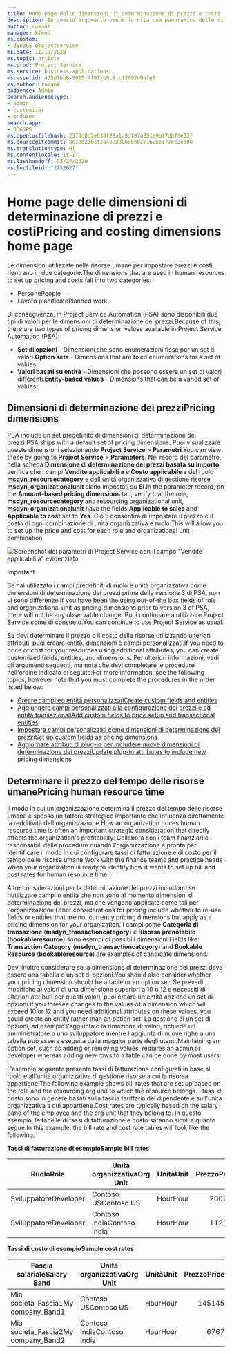 ```yaml
---
title: Home page delle dimensioni di determinazione di prezzi e costi
description: In questo argomento viene fornita una panoramica delle dimensioni di determinazione dei prezzi.
author: rumant
manager: kfend
ms.custom:
- dyn365-projectservice
ms.date: 11/19/2018
ms.topic: article
ms.prod: Project Service
ms.service: business-applications
ms.assetid: 425d7bb8-9015-4f67-b9c9-cf3602e9afe8
ms.author: rumant
audience: Admin
search.audienceType:
- admin
- customizer
- enduser
search.app:
- D365PS
ms.openlocfilehash: 2379d0d2e038f28a1a8df87a851e9bf7db7fe33f
ms.sourcegitcommit: 8c786230ef2a497280885b827162561776e2eb00
ms.translationtype: HT
ms.contentlocale: it-IT
ms.lasthandoff: 03/24/2020
ms.locfileid: "3752627"
---
```

# <a name="pricing-and-costing-dimensions-home-page"></a><span data-ttu-id="6e539-103">Home page delle dimensioni di determinazione di prezzi e costi</span><span class="sxs-lookup"><span data-stu-id="6e539-103">Pricing and costing dimensions home page</span></span>

<span data-ttu-id="6e539-104">Le dimensioni utilizzate nelle risorse umane per impostare prezzi e costi rientrano in due categorie:</span><span class="sxs-lookup"><span data-stu-id="6e539-104">The dimensions that are used in human resources to set up pricing and costs fall into two categories:</span></span>

- <span data-ttu-id="6e539-105">Persone</span><span class="sxs-lookup"><span data-stu-id="6e539-105">People</span></span>
- <span data-ttu-id="6e539-106">Lavoro pianificato</span><span class="sxs-lookup"><span data-stu-id="6e539-106">Planned work</span></span>

<span data-ttu-id="6e539-107">Di conseguenza, in Project Service Automation (PSA) sono disponibili due tipi di valori per le dimensioni di determinazione dei prezzi:</span><span class="sxs-lookup"><span data-stu-id="6e539-107">Because of this, there are two types of pricing dimension values available in Project Service Automation (PSA):</span></span> 

- <span data-ttu-id="6e539-108">**Set di opzioni** - Dimensioni che sono enumerazioni fisse per un set di valori.</span><span class="sxs-lookup"><span data-stu-id="6e539-108">**Option sets** - Dimensions that are fixed enumerations for a set of values.</span></span>
- <span data-ttu-id="6e539-109">**Valori basati su entità** - Dimensioni che possono essere un set di valori differenti.</span><span class="sxs-lookup"><span data-stu-id="6e539-109">**Entity-based values** - Dimensions that can be a varied set of values.</span></span>

## <a name="pricing-dimensions"></a><span data-ttu-id="6e539-110">Dimensioni di determinazione dei prezzi</span><span class="sxs-lookup"><span data-stu-id="6e539-110">Pricing dimensions</span></span>

<span data-ttu-id="6e539-111">PSA include un set predefinito di dimensioni di determinazione dei prezzi.</span><span class="sxs-lookup"><span data-stu-id="6e539-111">PSA ships with a default set of pricing dimensions.</span></span> <span data-ttu-id="6e539-112">Puoi visualizzare queste dimensioni selezionando **Project Service** > **Parametri**.</span><span class="sxs-lookup"><span data-stu-id="6e539-112">You can view these by going to **Project Service** > **Parameters**.</span></span> <span data-ttu-id="6e539-113">Nel record del parametro, nella scheda **Dimensione di determinazione dei prezzi basata su importo**, verifica che i campi **Vendite applicabili a** e **Costo applicabile a** del ruolo **msdyn_resourcecategory** e dell'unità organizzativa di gestione risorse **msdyn_organizationalunit** siano impostati su **Sì**.</span><span class="sxs-lookup"><span data-stu-id="6e539-113">In the parameter record, on the **Amount-based pricing dimensions** tab, verify that the role, **msdyn_resourcecategory** and resourcing organizational unit, **msdyn_organizationalunit** have the fields **Applicable to sales** and **Applicable to cost** set to **Yes**.</span></span> <span data-ttu-id="6e539-114">Ciò ti consentirà di impostare il prezzo e il costo di ogni combinazione di unità organizzativa e ruolo.</span><span class="sxs-lookup"><span data-stu-id="6e539-114">This will allow you to set up the price and cost for each role and organizational unit combination.</span></span>

![Screenshot dei parametri di Project Service con il campo "Vendite applicabili a" evidenziato](media/PS-OOB-parameters.png)

> [!IMPORTANT]
> <span data-ttu-id="6e539-116">Se hai utilizzato i campi predefiniti di ruolo e unità organizzativa come dimensioni di determinazione dei prezzi prima della versione 3 di PSA, non vi sono differenze.</span><span class="sxs-lookup"><span data-stu-id="6e539-116">If you have been the using out-of-the box fields of role and organizational unit as pricing dimensions prior to version 3 of PSA, there will not be any observable change.</span></span> <span data-ttu-id="6e539-117">Puoi continuare a utilizzare Project Service come di consueto.</span><span class="sxs-lookup"><span data-stu-id="6e539-117">You can continue to use Project Service as usual.</span></span> 

<span data-ttu-id="6e539-118">Se devi determinare il prezzo o il costo delle risorse utilizzando ulteriori attributi, puoi creare entità, dimensioni e campi personalizzati.</span><span class="sxs-lookup"><span data-stu-id="6e539-118">If you need to price or cost for your resources using additional attributes, you can create customized fields, entities, and dimensions.</span></span> <span data-ttu-id="6e539-119">Per ulteriori informazioni, vedi gli argomenti seguenti, ma nota che devi completare le procedure nell'ordine indicato di seguito:</span><span class="sxs-lookup"><span data-stu-id="6e539-119">For more information, see the following topics, however note that you must complete the procedures in the order listed below:</span></span>

- [<span data-ttu-id="6e539-120">Creare campi ed entità personalizzati</span><span class="sxs-lookup"><span data-stu-id="6e539-120">Create custom fields and entities</span></span>](create-custom-fields-entities.md)
- [<span data-ttu-id="6e539-121">Aggiungere campi personalizzati alla configurazione dei prezzi e ad entità transazionali</span><span class="sxs-lookup"><span data-stu-id="6e539-121">Add custom fields to price setup and transactional entities</span></span>](field-references.md)
- [<span data-ttu-id="6e539-122">Impostare campi personalizzati come dimensioni di determinazione dei prezzi</span><span class="sxs-lookup"><span data-stu-id="6e539-122">Set up custom fields as pricing dimensions</span></span>](set-up-pricing-dimensions.md)
- [<span data-ttu-id="6e539-123">Aggiornare attributi di plug-in per includere nuove dimensioni di determinazione dei prezzi</span><span class="sxs-lookup"><span data-stu-id="6e539-123">Update plug-in attributes to include new pricing dimensions</span></span>](update-plug-in-attributes.md)

## <a name="pricing-human-resource-time"></a><span data-ttu-id="6e539-124">Determinare il prezzo del tempo delle risorse umane</span><span class="sxs-lookup"><span data-stu-id="6e539-124">Pricing human resource time</span></span>
<span data-ttu-id="6e539-125">Il modo in cui un'organizzazione determina il prezzo del tempo delle risorse umane è spesso un fattore strategico importante che influenza direttamente la redditività dell'organizzazione.</span><span class="sxs-lookup"><span data-stu-id="6e539-125">How an organization prices human resource time is often an important strategic consideration that directly affects the organization's profitability.</span></span> <span data-ttu-id="6e539-126">Collabora con i team finanziari e i responsabili delle procedure quando l'organizzazione è pronta per identificare il modo in cui configurare tassi di fatturazione e di costo per il tempo delle risorse umane.</span><span class="sxs-lookup"><span data-stu-id="6e539-126">Work with the finance teams and practice heads when your organization is ready to identify how it wants to set up bill and cost rates for human resource time.</span></span>

<span data-ttu-id="6e539-127">Altre considerazioni per la determinazione dei prezzi includono se riutilizzare campi o entità che non sono al momento dimensioni di determinazione dei prezzi, ma che vengono applicate come tali per l'organizzazione.</span><span class="sxs-lookup"><span data-stu-id="6e539-127">Other considerations for pricing include whether to re-use fields or entities that are not currently pricing dimensions but apply as a pricing dimension for your organization.</span></span> <span data-ttu-id="6e539-128">I campi come **Categoria di transazione** (**msdyn_transactioncategory**) e **Risorsa prenotabile** (**bookableresource**) sono esempi di possibili dimensioni.</span><span class="sxs-lookup"><span data-stu-id="6e539-128">Fields like **Transaction Category** (**msdyn_transactioncategory**) and **Bookable Resource** (**bookableresource**) are examples of candidate dimensions.</span></span> 

<span data-ttu-id="6e539-129">Devi inoltre considerare se la dimensione di determinazione dei prezzi deve essere una tabella o un set di opzioni.</span><span class="sxs-lookup"><span data-stu-id="6e539-129">You should also consider whether your pricing dimension should be a table or an option set.</span></span> <span data-ttu-id="6e539-130">Se prevedi modifiche ai valori di una dimensione superiori a 10 o 12 e necessiti di ulteriori attributi per questi valori, puoi creare un'entità anziché un set di opzioni.</span><span class="sxs-lookup"><span data-stu-id="6e539-130">If you foresee changes to the values of a dimension which will exceed 10 or 12 and you need additional attributes on these values, you could create an entity rather than an option set.</span></span> <span data-ttu-id="6e539-131">La gestione di un set di opzioni, ad esempio l'aggiunta o la rimozione di valori, richiede un amministratore o uno sviluppatore mentre l'aggiunta di nuove righe a una tabella può essere eseguita dalla maggior parte degli utenti.</span><span class="sxs-lookup"><span data-stu-id="6e539-131">Maintaining an option set, such as adding or removing values, requires an admin or developer whereas adding new rows to a table can be done by most users.</span></span>

<span data-ttu-id="6e539-132">L'esempio seguente presenta tassi di fatturazione configurati in base al ruolo e all'unità organizzativa di gestione risorse a cui la risorsa appartiene.</span><span class="sxs-lookup"><span data-stu-id="6e539-132">The following example shows bill rates that are set up based on the role and the resourcing org unit to which the resource belongs.</span></span> <span data-ttu-id="6e539-133">I tassi di costo sono in genere basati sulla fascia tariffaria del dipendente e sull'unità organizzativa a cui appartiene.</span><span class="sxs-lookup"><span data-stu-id="6e539-133">Cost rates are typically based on the salary band of the employee and the org unit that they belong to.</span></span> <span data-ttu-id="6e539-134">In questo esempio, le tabelle di tassi di fatturazione e costo saranno simili a quanto segue.</span><span class="sxs-lookup"><span data-stu-id="6e539-134">In this example, the bill rate and cost rate tables will look like the following.</span></span>

<span data-ttu-id="6e539-135">**Tassi di fatturazione di esempio**</span><span class="sxs-lookup"><span data-stu-id="6e539-135">**Sample bill rates**</span></span>

| <span data-ttu-id="6e539-136">Ruolo</span><span class="sxs-lookup"><span data-stu-id="6e539-136">Role</span></span>        | <span data-ttu-id="6e539-137">Unità organizzativa</span><span class="sxs-lookup"><span data-stu-id="6e539-137">Org Unit</span></span>    |<span data-ttu-id="6e539-138">Unità</span><span class="sxs-lookup"><span data-stu-id="6e539-138">Unit</span></span>      |<span data-ttu-id="6e539-139">Prezzo</span><span class="sxs-lookup"><span data-stu-id="6e539-139">Price</span></span>      |<span data-ttu-id="6e539-140">Valuta</span><span class="sxs-lookup"><span data-stu-id="6e539-140">Currency</span></span>  |
| ------------|-------------|----------|----------:|----------|
| <span data-ttu-id="6e539-141">Sviluppatore</span><span class="sxs-lookup"><span data-stu-id="6e539-141">Developer</span></span>   | <span data-ttu-id="6e539-142">Contoso US</span><span class="sxs-lookup"><span data-stu-id="6e539-142">Contoso US</span></span>  |<span data-ttu-id="6e539-143">Hour</span><span class="sxs-lookup"><span data-stu-id="6e539-143">Hour</span></span> | <span data-ttu-id="6e539-144">200</span><span class="sxs-lookup"><span data-stu-id="6e539-144">200</span></span>|<span data-ttu-id="6e539-145">USD</span><span class="sxs-lookup"><span data-stu-id="6e539-145">USD</span></span>     |
| <span data-ttu-id="6e539-146">Sviluppatore</span><span class="sxs-lookup"><span data-stu-id="6e539-146">Developer</span></span>   | <span data-ttu-id="6e539-147">Contoso India</span><span class="sxs-lookup"><span data-stu-id="6e539-147">Contoso India</span></span> |<span data-ttu-id="6e539-148">Hour</span><span class="sxs-lookup"><span data-stu-id="6e539-148">Hour</span></span>|   <span data-ttu-id="6e539-149">112</span><span class="sxs-lookup"><span data-stu-id="6e539-149">112</span></span>|<span data-ttu-id="6e539-150">USD</span><span class="sxs-lookup"><span data-stu-id="6e539-150">USD</span></span>     |


<span data-ttu-id="6e539-151">**Tassi di costo di esempio**</span><span class="sxs-lookup"><span data-stu-id="6e539-151">**Sample cost rates**</span></span>

| <span data-ttu-id="6e539-152">Fascia salariale</span><span class="sxs-lookup"><span data-stu-id="6e539-152">Salary Band</span></span>     | <span data-ttu-id="6e539-153">Unità organizzativa</span><span class="sxs-lookup"><span data-stu-id="6e539-153">Org Unit</span></span>    |<span data-ttu-id="6e539-154">Unità</span><span class="sxs-lookup"><span data-stu-id="6e539-154">Unit</span></span>      |<span data-ttu-id="6e539-155">Prezzo</span><span class="sxs-lookup"><span data-stu-id="6e539-155">Price</span></span>      |<span data-ttu-id="6e539-156">Valuta</span><span class="sxs-lookup"><span data-stu-id="6e539-156">Currency</span></span>  |
| ----------------|-------------|----------|----------:|----------|
| <span data-ttu-id="6e539-157">Mia società_Fascia1</span><span class="sxs-lookup"><span data-stu-id="6e539-157">My company_Band1</span></span> | <span data-ttu-id="6e539-158">Contoso US</span><span class="sxs-lookup"><span data-stu-id="6e539-158">Contoso US</span></span>  |<span data-ttu-id="6e539-159">Hour</span><span class="sxs-lookup"><span data-stu-id="6e539-159">Hour</span></span> | <span data-ttu-id="6e539-160">145</span><span class="sxs-lookup"><span data-stu-id="6e539-160">145</span></span>|<span data-ttu-id="6e539-161">USD</span><span class="sxs-lookup"><span data-stu-id="6e539-161">USD</span></span>     |
| <span data-ttu-id="6e539-162">Mia società_Fascia2</span><span class="sxs-lookup"><span data-stu-id="6e539-162">My company_Band2</span></span> | <span data-ttu-id="6e539-163">Contoso India</span><span class="sxs-lookup"><span data-stu-id="6e539-163">Contoso India</span></span> |<span data-ttu-id="6e539-164">Hour</span><span class="sxs-lookup"><span data-stu-id="6e539-164">Hour</span></span>|   <span data-ttu-id="6e539-165">67</span><span class="sxs-lookup"><span data-stu-id="6e539-165">67</span></span>|<span data-ttu-id="6e539-166">USD</span><span class="sxs-lookup"><span data-stu-id="6e539-166">USD</span></span>     |
